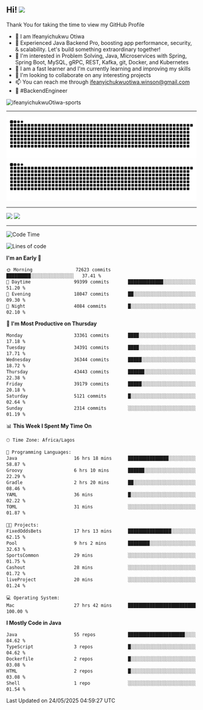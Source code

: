 <!-- BLOG-POST-LIST:START --><!-- BLOG-POST-LIST:END -->

## Hi! <img src="https://media.giphy.com/media/hvRJCLFzcasrR4ia7z/giphy.gif" width="4%"> 

Thank You for taking the time to view my GitHub Profile

- 👋 I am Ifeanyichukwu Otiwa
- 🚀 Experienced Java Backend Pro, boosting app performance, security, & scalability. Let's build something extraordinary together!
- 👀 I'm interested in Problem Solving, Java, Microservices with Spring, Spring Boot, MySQL, gRPC, REST, Kafka, git, Docker, and Kubernetes
- 🌱 I am a fast learner and I'm currently learning and improving my skills
- 💞️ I'm looking to collaborate on any interesting projects
- 📫 You can reach me through ifeanyichukwuotiwa.winson@gmail.com
- 🚀 #BackendEngineer

<p align="left" marginTop="10px"> <img src="https://komarev.com/ghpvc/?username=ifeanyichukwuOtiwa-sports&label=Profile%20views&color=0e75b6&style=for-the-badge" alt="ifeanyichukwuOtiwa-sports" /> </p>

***

<!--🐍📈SNAKEGRAPH / 🌐WEBSITE: https://github.com/Platane/snk -->
![github contribution grid snake animation](https://raw.githubusercontent.com/ifeanyichukwuOtiwa-sports/ifeanyichukwuOtiwa-sports/output/github-contribution-grid-snake-dark.svg#gh-dark-mode-only)![github contribution grid snake animation](https://raw.githubusercontent.com/ifeanyichukwuOtiwa-sports/ifeanyichukwuOtiwa-sports/output/github-contribution-grid-snake.svg#gh-light-mode-only)

***

<p float="left">
  <img float="left" src="https://github-readme-stats.vercel.app/api?username=ifeanyichukwuOtiwa-sports&count_private=true&include_all_commits=true&theme=react&show_icons=true" />
  <img float="right" src="https://github-readme-stats.vercel.app/api/top-langs/?username=ifeanyichukwuOtiwa-sports&layout=compact&show_icons=true&theme=react" /> 
</p>

***



<!--START_SECTION:waka-->
![Code Time](http://img.shields.io/badge/Code%20Time-3%2C725%20hrs%2051%20mins-blue)

![Lines of code](https://img.shields.io/badge/From%20Hello%20World%20I%27ve%20Written-52.4%20million%20lines%20of%20code-blue)

**I'm an Early 🐤** 

```text
🌞 Morning                72623 commits       █████████░░░░░░░░░░░░░░░░   37.41 % 
🌆 Daytime                99399 commits       █████████████░░░░░░░░░░░░   51.20 % 
🌃 Evening                18047 commits       ██░░░░░░░░░░░░░░░░░░░░░░░   09.30 % 
🌙 Night                  4084 commits        █░░░░░░░░░░░░░░░░░░░░░░░░   02.10 % 
```
📅 **I'm Most Productive on Thursday** 

```text
Monday                   33361 commits       ████░░░░░░░░░░░░░░░░░░░░░   17.18 % 
Tuesday                  34391 commits       ████░░░░░░░░░░░░░░░░░░░░░   17.71 % 
Wednesday                36344 commits       █████░░░░░░░░░░░░░░░░░░░░   18.72 % 
Thursday                 43443 commits       ██████░░░░░░░░░░░░░░░░░░░   22.38 % 
Friday                   39179 commits       █████░░░░░░░░░░░░░░░░░░░░   20.18 % 
Saturday                 5121 commits        █░░░░░░░░░░░░░░░░░░░░░░░░   02.64 % 
Sunday                   2314 commits        ░░░░░░░░░░░░░░░░░░░░░░░░░   01.19 % 
```


📊 **This Week I Spent My Time On** 

```text
🕑︎ Time Zone: Africa/Lagos

💬 Programming Languages: 
Java                     16 hrs 18 mins      ███████████████░░░░░░░░░░   58.87 % 
Groovy                   6 hrs 10 mins       ██████░░░░░░░░░░░░░░░░░░░   22.29 % 
Gradle                   2 hrs 20 mins       ██░░░░░░░░░░░░░░░░░░░░░░░   08.46 % 
YAML                     36 mins             █░░░░░░░░░░░░░░░░░░░░░░░░   02.22 % 
TOML                     31 mins             ░░░░░░░░░░░░░░░░░░░░░░░░░   01.87 % 

🐱‍💻 Projects: 
FixedOddsBets            17 hrs 13 mins      ████████████████░░░░░░░░░   62.15 % 
Pool                     9 hrs 2 mins        ████████░░░░░░░░░░░░░░░░░   32.63 % 
SportsCommon             29 mins             ░░░░░░░░░░░░░░░░░░░░░░░░░   01.75 % 
Cashout                  28 mins             ░░░░░░░░░░░░░░░░░░░░░░░░░   01.72 % 
liveProject              20 mins             ░░░░░░░░░░░░░░░░░░░░░░░░░   01.24 % 

💻 Operating System: 
Mac                      27 hrs 42 mins      █████████████████████████   100.00 % 
```

**I Mostly Code in Java** 

```text
Java                     55 repos            █████████████████████░░░░   84.62 % 
TypeScript               3 repos             █░░░░░░░░░░░░░░░░░░░░░░░░   04.62 % 
Dockerfile               2 repos             █░░░░░░░░░░░░░░░░░░░░░░░░   03.08 % 
HTML                     2 repos             █░░░░░░░░░░░░░░░░░░░░░░░░   03.08 % 
Shell                    1 repo              ░░░░░░░░░░░░░░░░░░░░░░░░░   01.54 % 
```




 Last Updated on 24/05/2025 04:59:27 UTC
<!--END_SECTION:waka-->

<!--
<p align="center">
![trophy](https://github-profile-trophy.vercel.app/?username=ifeanyichukwuOtiwa-sports&theme=onedark) (https://github.com/ryo-ma/github-profile-trophy)
</p>
-->

<!---
ifeanyi-otiwa/ifeanyi-otiwa is a ✨ special ✨ repository because its `README.md` (this file) appears on your GitHub profile.
You can click the Preview link to take a look at your changes.
--->

